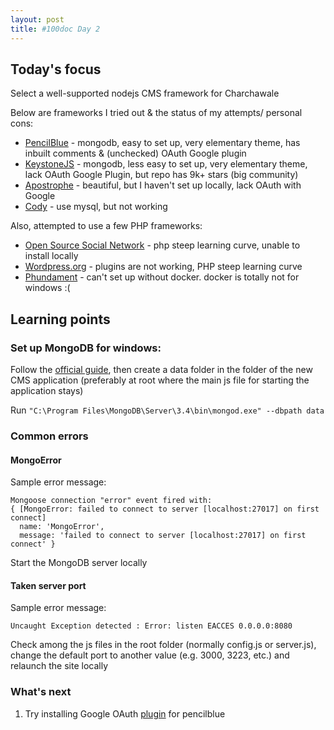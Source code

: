 ```yaml
---
layout: post
title: #100doc Day 2
---
```


## Today's focus

Select a well-supported nodejs CMS framework for Charchawale

Below are frameworks I tried out & the status of my attempts/ personal cons: 


- [PencilBlue](https://github.com/pencilblue/pencilblue) - mongodb, easy to set up, very elementary theme, has inbuilt comments & (unchecked) OAuth Google plugin
- [KeystoneJS](https://github.com/keystonejs/keystone) - mongodb, less easy to set up, very elementary theme, lack OAuth Google Plugin, but repo has 9k+ stars (big community)
- [Apostrophe](https://github.com/punkave/apostrophe) - beautiful, but I haven't set up locally, lack OAuth with Google
- [Cody](https://github.com/jcoppieters/cody) - use mysql, but not working

Also, attempted to use a few PHP frameworks:

- [Open Source Social Network](https://www.opensource-socialnetwork.org/) - php steep learning curve, unable to install locally
- [Wordpress.org](https://wordpress.org/) - plugins are not working, PHP steep learning curve
- [Phundament](https://github.com/phundament/app) - can't set up without docker. docker is totally not for windows :(

## Learning points

### Set up MongoDB for windows:

Follow the [official guide](), then create a data folder in the folder of the new CMS application (preferably at root where the main js file for starting the application stays)

Run `"C:\Program Files\MongoDB\Server\3.4\bin\mongod.exe" --dbpath data`

### Common errors

#### MongoError

Sample error message:

```
Mongoose connection "error" event fired with:
{ [MongoError: failed to connect to server [localhost:27017] on first connect]
  name: 'MongoError',
  message: 'failed to connect to server [localhost:27017] on first connect' }
```

Start the MongoDB server locally 

#### Taken server port

Sample error message:

```
Uncaught Exception detected : Error: listen EACCES 0.0.0.0:8080
```
Check among the js files in the root folder (normally config.js or server.js), change the default port to another value (e.g. 3000, 3223, etc.) and relaunch the site locally

### What's next

1. Try installing Google OAuth [plugin](https://pencilblue.org/plugins/view/5616b3f82f320df86ff3a13f) for pencilblue
